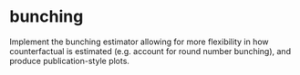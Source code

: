 # bunching
Implement the bunching estimator allowing for more flexibility in how counterfactual is estimated (e.g. account for round number bunching), and produce publication-style plots.
